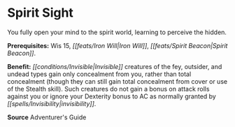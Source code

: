 ﻿---
cssclass: [feats]

---
# Spirit Sight

You fully open your mind to the spirit world, learning to perceive the hidden.

**Prerequisites:** Wis 15, _[[feats/Iron Will|Iron Will]]_, _[[feats/Spirit Beacon|Spirit Beacon]]_.

**Benefit:** _[[conditions/Invisible|Invisible]]_ creatures of the fey, outsider, and undead types gain only concealment from you, rather than total concealment (though they can still gain total concealment from cover or use of the Stealth skill). Such creatures do not gain a bonus on attack rolls against you or ignore your Dexterity bonus to AC as normally granted by _[[spells/Invisibility|invisibility]]_.

**Source** Adventurer's Guide